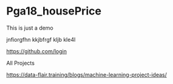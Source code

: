 # Pga18_housePrice
This is just a demo


jnfiorgfhn
kkjbfrgf
kljb kle4l

https://github.com/login

All Projects 

https://data-flair.training/blogs/machine-learning-project-ideas/
